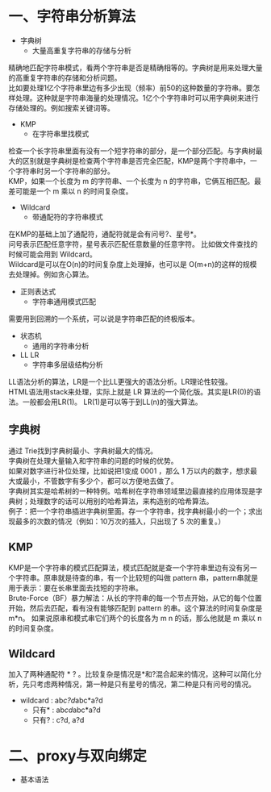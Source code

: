 <!--
 * @Author: your name
 * @Date: 2020-08-23 22:33:08
 * @LastEditTime: 2020-12-15 22:31:47
 * @LastEditors: Please set LastEditors
 * @Description: In User Settings Edit
 * @FilePath: \Frontend-04-Template\Week_03\README.md
-->
# 一、字符串分析算法

* 字典树
    * 大量高重复字符串的存储与分析

精确地匹配字符串模式，看两个字符串是否是精确相等的。字典树是用来处理大量的高重复字符串的存储和分析问题。  
比如要处理1亿个字符串里边有多少出现（频率）前50的这种数量的字符串。要怎样处理。这种就是字符串海量的处理情况。1亿个个字符串时可以用字典树来进行存储处理的。例如搜索关键词等。
* KMP
    * 在字符串里找模式
    
检查一个长字符串里面有没有一个短字符串的部分，是一个部分匹配。与字典树最大的区别就是字典树是检查两个字符串是否完全匹配，KMP是两个字符串中，一个字符串时另一个字符串的部分。  
KMP，如果一个长度为 m 的字符串、一个长度为 n 的字符串，它俩互相匹配。最差可能是一个 m 乘以 n 的时间复杂度。
* Wildcard
    * 带通配符的字符串模式
      
在KMP的基础上加了通配符，通配符就是会有问号?、星号*。   
问号表示匹配任意字符，星号表示匹配任意数量的任意字符。 比如做文件查找的时候可能会用到 Wildcard。   
Wildcard是可以在O(n)的时间复杂度上处理掉，也可以是 O(m+n)的这样的规模去处理掉。例如贪心算法。
* 正则表达式
    * 字符串通用模式匹配  

需要用到回溯的一个系统，可以说是字符串匹配的终极版本。
* 状态机
    * 通用的字符串分析
* LL LR
    * 字符串多层级结构分析   

LL语法分析的算法，LR是一个比LL更强大的语法分析。LR理论性较强。  
HTML语法用stack来处理，实际上就是 LR 算法的一个简化版。其实是LR(0)的语法。一般都会用LR(1)。 LR(1)是可以等于到LL(n)的强大算法。
  
    
## 字典树
通过 Trie找到字典树最小、字典树最大的情况。  
字典树在处理大量输入和字符串的问题的时候的优势。  
如果对数字进行补位处理，比如说把1变成 0001 ，那么 1 万以内的数字，想求最大或最小，不管数字有多少个，都可以方便地去做了。  
字典树其实是哈希树的一种特例。哈希树在字符串领域里边最直接的应用体现是字典树；处理数字的话可以用别的哈希算法，来构造别的哈希算法。  
例子：把一个字符串插进字典树里面。存一个字符串，找字典树最小的一个；求出现最多的次数的情况（例如：10万次的插入，只出现了 5 次的重复。）

## KMP
KMP是一个字符串的模式匹配算法，模式匹配就是查一个字符串里边有没有另一个字符串。原串就是待查的串，有一个比较短的叫做 pattern 串，pattern串就是用于表示：要在长串里面去找短的字符串。  
Brute-Force（BF）暴力解法：从长的字符串的每一个节点开始，从它的每个位置开始，然后去匹配，看有没有能够匹配到 pattern 的串。这个算法的时间复杂度是 m*n。 如果说原串和模式串它们两个的长度各为 m n 的话，那么他就是 m 乘以 n 的时间复杂度。  

## Wildcard
加入了两种通配符 *  ? 。比较复杂是情况是*和?混合起来的情况，这种可以简化分析，先只考虑两种情况，第一种是只有星号的情况，第二种是只有问号的情况。
* wildcard : ab*c?d*abc*a?d
    * 只有* : ab*cd*abc*a?d
    * 只有? : c?d, a?d


# 二、proxy与双向绑定
* 基本语法
